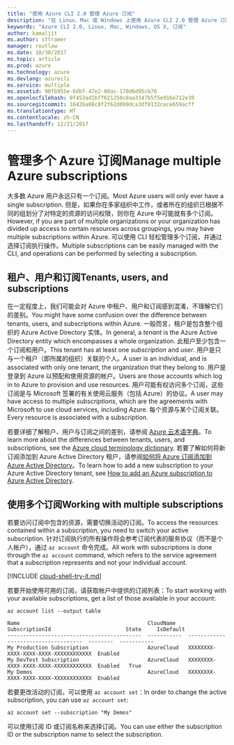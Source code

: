 ```yaml
---
title: "使用 Azure CLI 2.0 管理 Azure 订阅"
description: "在 Linux、Mac 或 Windows 上使用 Azure CLI 2.0 管理 Azure 订阅。"
keywords: "Azure CLI 2.0, Linux, Mac, Windows, OS X, 订阅"
author: kamaljit
ms.author: sttramer
manager: routlaw
ms.date: 10/30/2017
ms.topic: article
ms.prod: azure
ms.technology: azure
ms.devlang: azurecli
ms.service: multiple
ms.assetid: 98fb955e-6dbf-47e2-80ac-170d6d95cb70
ms.openlocfilehash: 0f453ad1bff621250c8aa3147b5f5e916e712e30
ms.sourcegitcommit: 16426a08c0f2f62d0b9dca3df8132cece659acff
ms.translationtype: HT
ms.contentlocale: zh-CN
ms.lasthandoff: 12/21/2017
---
```

# <a name="manage-multiple-azure-subscriptions"></a><span data-ttu-id="17621-104">管理多个 Azure 订阅</span><span class="sxs-lookup"><span data-stu-id="17621-104">Manage multiple Azure subscriptions</span></span>

<span data-ttu-id="17621-105">大多数 Azure 用户永远只有一个订阅。</span><span class="sxs-lookup"><span data-stu-id="17621-105">Most Azure users will only ever have a single subscription.</span></span> <span data-ttu-id="17621-106">但是，如果你在多家组织中工作，或者所在的组织已根据不同的组划分了对特定的资源的访问权限，则你在 Azure 中可能就有多个订阅。</span><span class="sxs-lookup"><span data-stu-id="17621-106">However, if you are part of multiple organizations or your organization has divided up access to certain resources across groupings, you may have multiple subscriptions within Azure.</span></span> <span data-ttu-id="17621-107">可以使用 CLI 轻松管理多个订阅，并通过选择订阅执行操作。</span><span class="sxs-lookup"><span data-stu-id="17621-107">Multiple subscriptions can be easily managed with the CLI, and operations can be performed by selecting a subscription.</span></span>

## <a name="tenants-users-and-subscriptions"></a><span data-ttu-id="17621-108">租户、用户和订阅</span><span class="sxs-lookup"><span data-stu-id="17621-108">Tenants, users, and subscriptions</span></span>

<span data-ttu-id="17621-109">在一定程度上，我们可能会对 Azure 中租户、用户和订阅感到混淆，不理解它们的差别。</span><span class="sxs-lookup"><span data-stu-id="17621-109">You might have some confusion over the difference between tenants, users, and subscriptions within Azure.</span></span> <span data-ttu-id="17621-110">一般而言，租户是包含整个组织的 Azure Active Directory 实体。</span><span class="sxs-lookup"><span data-stu-id="17621-110">In general, a _tenant_ is the Azure Active Directory entity which encompasses a whole organization.</span></span> <span data-ttu-id="17621-111">此租户至少包含一个订阅和用户。</span><span class="sxs-lookup"><span data-stu-id="17621-111">This tenant has at least one _subscription_ and _user_.</span></span> <span data-ttu-id="17621-112">用户是只与一个租户（即所属的组织）关联的个人。</span><span class="sxs-lookup"><span data-stu-id="17621-112">A user is an individual, and is associated with only one tenant, the organization that they belong to.</span></span> <span data-ttu-id="17621-113">用户是登录到 Azure 以预配和使用资源的帐户。</span><span class="sxs-lookup"><span data-stu-id="17621-113">Users are those accounts which log in to Azure to provision and use resources.</span></span> <span data-ttu-id="17621-114">用户可能有权访问多个订阅，这些订阅是与 Microsoft 签署的有关使用云服务（包括 Azure）的协议。</span><span class="sxs-lookup"><span data-stu-id="17621-114">A user may have access to multiple _subscriptions_, which are the agreements with Microsoft to use cloud services, including Azure.</span></span> <span data-ttu-id="17621-115">每个资源与某个订阅关联。</span><span class="sxs-lookup"><span data-stu-id="17621-115">Every resource is associated with a subscription.</span></span>

<span data-ttu-id="17621-116">若要详细了解租户、用户与订阅之间的差别，请参阅 [Azure 云术语字典](/azure/azure-glossary-cloud-terminology)。</span><span class="sxs-lookup"><span data-stu-id="17621-116">To learn more about the differences between tenants, users, and subscriptions, see the [Azure cloud terminology dictionary](/azure/azure-glossary-cloud-terminology).</span></span>
<span data-ttu-id="17621-117">若要了解如何将新订阅添加到 Azure Active Directory 租户，请参阅[如何将 Azure 订阅添加到 Azure Active Directory](/azure/active-directory/active-directory-how-subscriptions-associated-directory)。</span><span class="sxs-lookup"><span data-stu-id="17621-117">To learn how to add a new subscription to your Azure Active Directory tenant, see [How to add an Azure subscription to Azure Active Directory](/azure/active-directory/active-directory-how-subscriptions-associated-directory).</span></span>

## <a name="working-with-multiple-subscriptions"></a><span data-ttu-id="17621-118">使用多个订阅</span><span class="sxs-lookup"><span data-stu-id="17621-118">Working with multiple subscriptions</span></span>

<span data-ttu-id="17621-119">若要访问订阅中包含的资源，需要切换活动的订阅。</span><span class="sxs-lookup"><span data-stu-id="17621-119">To access the resources contained within a subscription, you need to switch your active subscription.</span></span> <span data-ttu-id="17621-120">针对订阅执行的所有操作将会参考订阅代表的服务协议（而不是个人帐户），通过 `az account` 命令完成。</span><span class="sxs-lookup"><span data-stu-id="17621-120">All work with subscriptions is done through the `az account` command, which refers to the service agreement that a subscription represents and not your individual account.</span></span>

[!INCLUDE [cloud-shell-try-it.md](includes/cloud-shell-try-it.md)]

<span data-ttu-id="17621-121">若要开始使用可用的订阅，请获取帐户中提供的订阅列表：</span><span class="sxs-lookup"><span data-stu-id="17621-121">To start working with your available subscriptions, get a list of those available in your account:</span></span>

```azurecli-interactive
az account list --output table
```

```Output
Name                                         CloudName    SubscriptionId                        State     IsDefault
-------------------------------------------  -----------  ------------------------------------  --------  -----------
My Production Subscription                   AzureCloud   XXXXXXXX-XXXX-XXXX-XXXX-XXXXXXXXXXXX  Enabled
My DevTest Subscription                      AzureCloud   XXXXXXXX-XXXX-XXXX-XXXX-XXXXXXXXXXXX  Enabled   True
My Demos                                     AzureCloud   XXXXXXXX-XXXX-XXXX-XXXX-XXXXXXXXXXXX  Enabled
```

<span data-ttu-id="17621-122">若要更改活动的订阅，可以使用 `az account set`：</span><span class="sxs-lookup"><span data-stu-id="17621-122">In order to change the active subscription, you can use `az account set`:</span></span>

```azurecli-interactive
az account set --subscription "My Demos"
```

<span data-ttu-id="17621-123">可以使用订阅 ID 或订阅名称来选择订阅。</span><span class="sxs-lookup"><span data-stu-id="17621-123">You can use either the subscription ID or the subscription name to select the subscription.</span></span>
